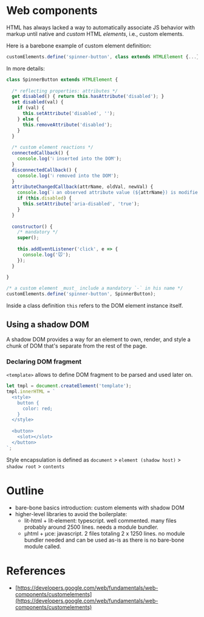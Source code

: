 # Web components

HTML has always lacked a way to automatically associate JS behavior with markup until native and _custom_ HTML _elements_, i.e., custom elements.

Here is a barebone example of custom element definition:

```javascript
customElements.define('spinner-button', class extends HTMLElement {...});
```

In more details:

```javascript
class SpinnerButton extends HTMLElement {
    
  /* reflecting properties: attributes */
  get disabled() { return this.hasAttribute('disabled'); }
  set disabled(val) {
    if (val) {
      this.setAttribute('disabled', '');
    } else {
      this.removeAttribute('disabled');
    }
  }
  
  /* custom element reactions */
  connectedCallback() {
    console.log('ℹ️ inserted into the DOM');  
  }
  disconnectedCallback() {
    console.log('ℹ️ removed into the DOM');  
  }
  attributeChangedCallback(attrName, oldVal, newVal) {
    console.log(`ℹ️ an observed attribute value (${attrName}) is modified from ${oldVal} to ${newVal}`);
    if (this.disabled) {
      this.setAttribute('aria-disabled', 'true');
    }
  }
  
  constructor() {
    /* mandatory */
    super();
        
    this.addEventListener('click', e => {
      console.log('🐭');
    });
  }
  
}

/* a custom element _must_ include a mandatory `-` in his name */
customElements.define('spinner-button', SpinnerButton);
```

Inside a class definition `this`  refers to the DOM element instance itself.

## Using a shadow DOM

A shadow DOM provides a way for an element to own, render, and style a chunk of DOM that's separate from the rest of the page. 

### Declaring DOM fragment

`<template>` allows to define DOM fragment to be parsed and used later on.

```javascript
let tmpl = document.createElement('template');
tmpl.innerHTML = `
  <style>
    button { 
      color: red;
    }
  </style>
  
  <button>
    <slot></slot>
  </button>
`;
```

Style encapsulation is defined as `document` > `element (shadow host)` > `shadow root` > `contents`

# Outline

 * bare-bone basics introduction: custom elements with shadow DOM
 * higher-level libraries to avoid the boilerplate: 
   * lit-html + lit-element: typescript. well commented. many files probably around 2500 lines. needs a module bundler.
   * µhtml + µce: javascript. 2 files totaling 2 x 1250 lines. no module bundler needed and can be used as-is as there is no bare-bone module called.
 
# References

 * [https://developers.google.com/web/fundamentals/web-components/customelements](https://developers.google.com/web/fundamentals/web-components/customelements)
